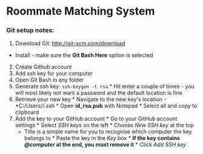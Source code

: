Roommate Matching System
========================

### Git setup notes:
1. Download Git: http://git-scm.com/download
  * Install - make sure the **Git Bash Here** option is selected
2. Create Github account
3. Add ssh key for your computer
  1. Open Git Bash in any folder
  2. Generate ssh key: `ssh-keygen -t rsa`
    * Hit enter a couple of times - you will most likely not want a password and the default location is fine
  3. Retrieve your new key
    * Navigate to the new key's location - *C:/Users/<user>/.ssh
    * Open **id_rsa.pub** with Notepad
    * Select all and copy to clipboard
  4. Add the key to your GitHub account
    * Go to your GitHub account settings
    * Select *SSH keys* on the left
    * Choose *New SSH key* at the top
      * Title is a simple name for you to recognise which computer the key belongs to
    * Paste the key in the *Key* box
    * **If the key contains *<user>@computer* at the end, you must remove it**
    * Click *Add SSH key*